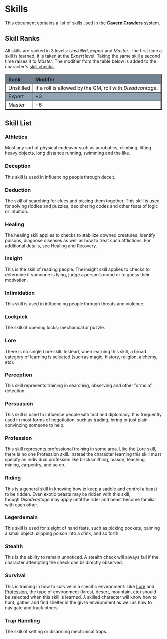 # Skills
This document contains a list of skills used in the <ins>**Cavern Crawlers**</ins> system.

## Skill Ranks
All skills are ranked in 3 levels: *Unskilled*, *Expert* and *Master*.  The first time a skill is learned, it is taken at the *Expert* level.  Taking the same skill a second time raises it to *Master*.  The modifier from the table below is added to the character's [skill checks](CoreRules.md#skilled%20check).

<table border=2>
    <tr style="background-color:#708090;">
        <th align="left"><b>Rank</b></th>
        <th align="left"><b>Modifer<b></th>
    </tr>
    <tr>
        <td align="left">Unskilled</td>
        <td align="left">If a roll is allowed by the GM, roll with <i>Disadvantage</i>.</td>
    </tr>
    <tr style="background-color:#91a3b0;">
        <td align="left">Expert</td>
        <td align="left">+3</td>
    </tr>
    <tr>
        <td align="left">Master</td>
        <td align="left">+6</td>
    </tr>
</table>

## Skill List
### Athletics
Most any sort of physical endeavor such as acrobatics, climbing, lifting heavy objects, long distance running, swimming and the like.

### Deception
This skill is used in influencing people through deceit.

### Deduction
The skill of searching for clues and piecing them together. This skill is used for solving riddles and puzzles, deciphering codes and other feats of logic or intuition.

### Healing
The healing skill applies to checks to stabilize downed creatures, identify poisons, diagnose diseases as well as how to treat such afflictions. For additional details, see Healing and Recovery.

### Insight
This is the skill of reading people. The insight skill applies to checks to determine if someone is lying, judge a person’s mood or to guess their motivation.

### Intimidation
This skill is used in influencing people through threats and violence.

### Lockpick
The skill of opening locks; mechanical or puzzle.

### Lore
There is no single Lore skill. Instead, when learning this skill, a broad category of learning is selected (such as magic, history, religion, alchemy, etc).

### Perception
This skill represents training in searching, observing and other forms of detection.

### Persuasion
This skill is used to influence people with tact and diplomacy. It is frequently used in most forms of negotiation, such as trading, hiring or just plain convincing someone to help.

### Profession
This skill represents professional training in some area. Like the Lore skill, there is no one Profession skill. Instead the character learning this skill must specify an individual profession like blacksmithing, mason, teaching, mining, carpentry, and so on.

### Riding
This is a general skill in knowing how to keep a saddle and control a beast to be ridden. Even exotic beasts may be ridden with this skill, though *Disadvantage* may apply until the rider and beast become familiar with each other.

### Legerdemain
This skill is used for sleight of hand feats, such as picking pockets, palming a small object, slipping poison into a drink, and so forth.

### Stealth
This is the ability to remain unnoticed. A stealth check will always fail if the character attempting the check can be directly observed.

### Survival
This is training in how to survive in a specific environment.  Like [Lore](#lore) and [Profession](#profession), the type of environment (forest, desert, mountain, etc) should be selected when this skill is learned. A skilled character will know how to hunt, gather and find shelter in the given environment as well as how to navigate and track others.

### Trap Handling
The skill of setting or disarming mechanical traps.